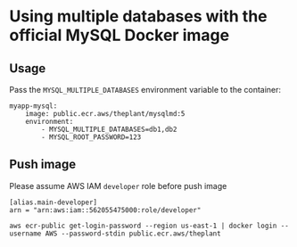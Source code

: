 # Using multiple databases with the official MySQL Docker image

## Usage

Pass the `MYSQL_MULTIPLE_DATABASES` environment variable
to the container:

    myapp-mysql:
        image: public.ecr.aws/theplant/mysqlmd:5
        environment:
            - MYSQL_MULTIPLE_DATABASES=db1,db2
            - MYSQL_ROOT_PASSWORD=123

## Push image

Please assume AWS IAM `developer` role before push image
```
[alias.main-developer]
arn = "arn:aws:iam::562055475000:role/developer"
```

```
aws ecr-public get-login-password --region us-east-1 | docker login --username AWS --password-stdin public.ecr.aws/theplant
```